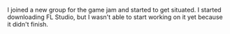 I joined a new group for the game jam and started to get situated. I started downloading FL Studio, but I wasn't able to start working on it yet because it didn't finish.
